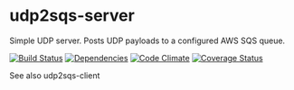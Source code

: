 # udp2sqs-server

Simple UDP server. Posts UDP payloads to a configured AWS SQS queue.

[![Build Status](https://travis-ci.org/meducation/udp2sqs-server.png)](https://travis-ci.org/meducation/udp2sqs-server)
[![Dependencies](https://gemnasium.com/meducation/udp2sqs-server.png?travis)](https://gemnasium.com/meducation/udp2sqs-server)
[![Code Climate](https://codeclimate.com/github/meducation/udp2sqs-server.png)](https://codeclimate.com/github/meducation/udp2sqs-server)
[![Coverage Status](https://coveralls.io/repos/meducation/udp2sqs-server/badge.png)](https://coveralls.io/r/meducation/udp2sqs-server)

See also udp2sqs-client
